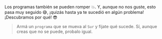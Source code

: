 <gs-toolbox toolbox-url="https://raw.githubusercontent.com/MumukiProject/mumuki-guia-gobstones-primeros-programas-kids/master/assets/toolbox_1553274591838.xml"></gs-toolbox>

Los programas también se pueden romper :boom:. Y, aunque no nos guste, esto pasa muy seguido :sweat_smile:, ¡quizás hasta ya te sucedió en algún problema! ¡Descubramos por qué! :sunglasses:

> Armá un `programa` que se mueva al `Sur` y fijate qué sucede. Sí, aunque creas que no se puede, probalo igual.

